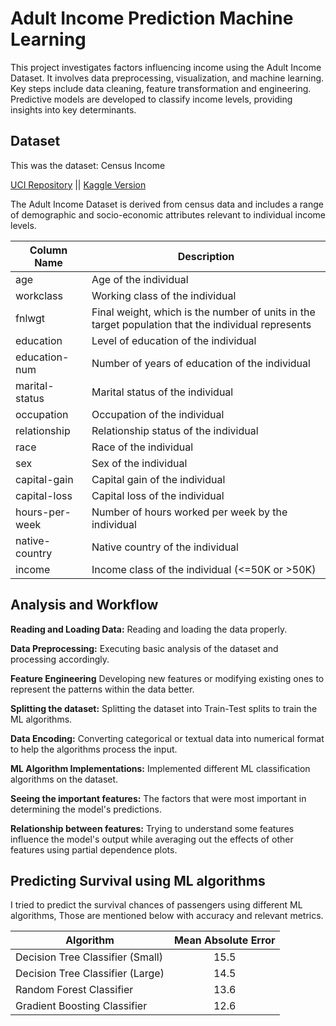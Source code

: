 # Adult Income Prediction Machine Learning

This project investigates factors influencing income using the Adult Income Dataset. It involves data preprocessing, visualization, and machine learning. Key steps include data cleaning, feature transformation and engineering. Predictive models are developed to classify income levels, providing insights into key determinants.

## Dataset

This was the dataset: Census Income

[UCI Repository](https://archive.ics.uci.edu/dataset/20/census+income) || [Kaggle Version](https://www.kaggle.com/datasets/wenruliu/adult-income-dataset/data)

The Adult Income Dataset is derived from census data and includes a range of demographic and socio-economic attributes relevant to individual income levels.

| Column Name      | Description                                                                                         |
|------------------|-----------------------------------------------------------------------------------------------------|
| age              | Age of the individual                                                                               |
| workclass        | Working class of the individual                                                                     |
| fnlwgt           | Final weight, which is the number of units in the target population that the individual represents  |
| education        | Level of education of the individual                                                                |
| education-num    | Number of years of education of the individual                                                      |
| marital-status   | Marital status of the individual                                                                    |
| occupation       | Occupation of the individual                                                                        |
| relationship     | Relationship status of the individual                                                               |
| race             | Race of the individual                                                                              |
| sex              | Sex of the individual                                                                               |
| capital-gain     | Capital gain of the individual                                                                      |
| capital-loss     | Capital loss of the individual                                                                      |
| hours-per-week   | Number of hours worked per week by the individual                                                   |
| native-country   | Native country of the individual                                                                    |
| income           | Income class of the individual (<=50K or >50K)                                                      |


## Analysis and Workflow

**Reading and Loading Data:** Reading and loading the data properly. 

**Data Preprocessing:** Executing basic analysis of the dataset and processing accordingly. 

**Feature Engineering** Developing new features or modifying existing ones to represent the patterns within the data better.  

**Splitting the dataset:** Splitting the dataset into Train-Test splits to train the ML algorithms.  

**Data Encoding:** Converting categorical or textual data into numerical format to help the algorithms process the input.

**ML Algorithm Implementations:** Implemented different ML classification algorithms on the dataset.

**Seeing the important features:** The factors that were most important in determining the model's predictions.

**Relationship between features:** Trying to understand some features influence the model's output while averaging out the effects of other features using partial dependence plots.


## Predicting Survival using ML algorithms

I tried to predict the survival chances of passengers using different ML algorithms, Those are mentioned below with accuracy and relevant metrics.

|             Algorithm             |   Mean Absolute Error   |
| --------------------------------- |:-----------------------:|
| Decision Tree Classifier (Small)  |          15.5           | 
| Decision Tree Classifier (Large)  |          14.5           | 
|    Random Forest Classifier       |          13.6           | 
|   Gradient Boosting Classifier    |          12.6           |
